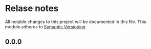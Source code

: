 # Relase notes

All notable changes to this project will be documented in this file. This module adheres to [Semantic Versioning](https://semver.org/).
## 0.0.0
